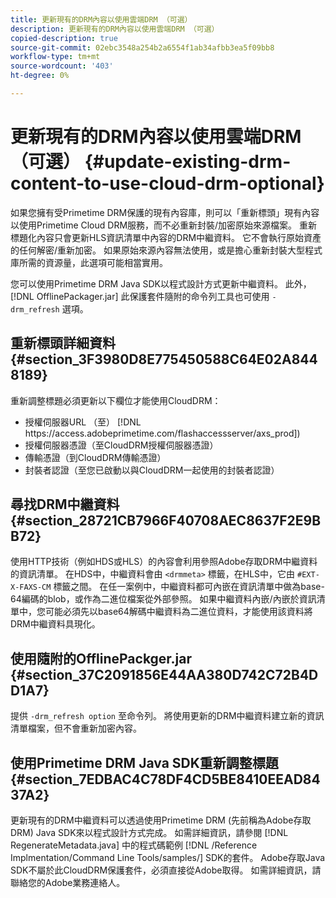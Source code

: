 ```yaml
---
title: 更新現有的DRM內容以使用雲端DRM （可選）
description: 更新現有的DRM內容以使用雲端DRM （可選）
copied-description: true
source-git-commit: 02ebc3548a254b2a6554f1ab34afbb3ea5f09bb8
workflow-type: tm+mt
source-wordcount: '403'
ht-degree: 0%

---
```


# 更新現有的DRM內容以使用雲端DRM （可選） {#update-existing-drm-content-to-use-cloud-drm-optional}

如果您擁有受Primetime DRM保護的現有內容庫，則可以「重新標頭」現有內容以使用Primetime Cloud DRM服務，而不必重新封裝/加密原始來源檔案。 重新標題化內容只會更新HLS資訊清單中內容的DRM中繼資料。 它不會執行原始資產的任何解密/重新加密。 如果原始來源內容無法使用，或是擔心重新封裝大型程式庫所需的資源量，此選項可能相當實用。

您可以使用Primetime DRM Java SDK以程式設計方式更新中繼資料。 此外， [!DNL OfflinePackager.jar] 此保護套件隨附的命令列工具也可使用 `-drm_refresh` 選項。

## 重新標頭詳細資料 {#section_3F3980D8E775450588C64E02A8448189}

重新調整標題必須更新以下欄位才能使用CloudDRM：

* 授權伺服器URL （至） [!DNL ht<span></span>tps://access.adobeprimetime.com/flashaccessserver/axs_prod])
* 授權伺服器憑證（至CloudDRM授權伺服器憑證）
* 傳輸憑證（到CloudDRM傳輸憑證）
* 封裝者認證（至您已啟動以與CloudDRM一起使用的封裝者認證）

## 尋找DRM中繼資料 {#section_28721CB7966F40708AEC8637F2E9BB72}

使用HTTP技術（例如HDS或HLS）的內容會利用參照Adobe存取DRM中繼資料的資訊清單。 在HDS中，中繼資料會由 `<drmmeta>` 標籤，在HLS中，它由 `#EXT-X-FAXS-CM` 標籤之間。 在任一案例中，中繼資料都可內嵌在資訊清單中做為base-64編碼的blob，或作為二進位檔案從外部參照。 如果中繼資料內嵌/內嵌於資訊清單中，您可能必須先以base64解碼中繼資料為二進位資料，才能使用該資料將DRM中繼資料具現化。

## 使用隨附的OfflinePackger.jar {#section_37C2091856E44AA380D742C72B4DD1A7}

提供 `-drm_refresh option` 至命令列。 將使用更新的DRM中繼資料建立新的資訊清單檔案，但不會重新加密內容。

## 使用Primetime DRM Java SDK重新調整標題 {#section_7EDBAC4C78DF4CD5BE8410EEAD8437A2}

更新現有的DRM中繼資料可以透過使用Primetime DRM (先前稱為Adobe存取DRM) Java SDK來以程式設計方式完成。 如需詳細資訊，請參閱 [!DNL RegenerateMetadata.java] 中的程式碼範例 [!DNL /Reference Implmentation/Command Line Tools/samples/] SDK的套件。 Adobe存取Java SDK不屬於此CloudDRM保護套件，必須直接從Adobe取得。 如需詳細資訊，請聯絡您的Adobe業務連絡人。
